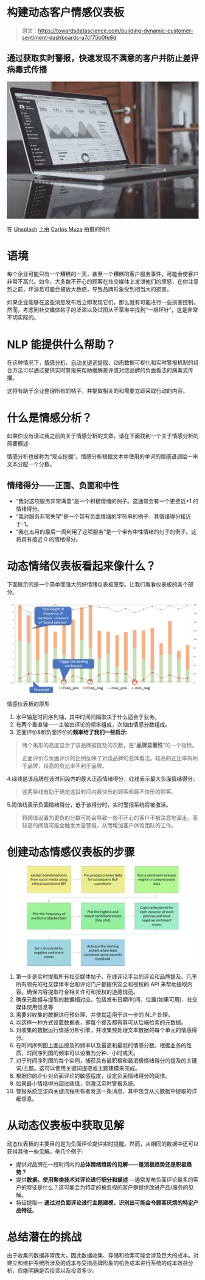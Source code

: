 # 构建动态客户情感仪表板

> 原文：<https://towardsdatascience.com/building-dynamic-customer-sentiment-dashboards-a7cf75b0fe8d>

## 通过获取实时警报，快速发现不满意的客户并防止差评病毒式传播

![](img/63ca39cf83d37e61fa6d60f4d73c3757.png)

在 [Unsplash](https://unsplash.com?utm_source=medium&utm_medium=referral) 上由 [Carlos Muza](https://unsplash.com/@kmuza?utm_source=medium&utm_medium=referral) 拍摄的照片

# 语境

每个企业可能只有一个糟糕的一天，甚至一个糟糕的客户服务事件，可能会使客户非常不高兴。如今，大多数不开心的顾客在社交媒体上发泄他们的愤怒，在你注意到之前，坏消息可能会被放大数倍，导致品牌形象受到相当大的损害。

如果企业能够在这些消息发布后立即发现它们，那么就有可能进行一些损害控制。然而，考虑到社交媒体帖子的泛滥以及试图从干草堆中找到“一根坏针”，这是非常不切实际的。

# NLP 能提供什么帮助？

在这种情况下，[情感分析](/the-goldmine-of-customer-reviews-quantifying-customer-experience-2da2beedf161)、[自动关键词提取](https://medium.com/analytics-vidhya/automated-keyword-extraction-from-articles-using-nlp-bfd864f41b34)、动态数据可视化和实时警报机制的组合方法可以通过提供实时警报来帮助缓解差评或对您品牌的负面看法的病毒式传播。

这将有助于企业整理所有的帖子，并提取相关的和需要立即采取行动的内容。

# 什么是情感分析？

如果你没有读过我之前的关于情感分析的文章，请在下面找到一个关于情感分析的简要概述:

情感分析也被称为“观点挖掘”。情感分析根据文本中使用的单词的情感语调给一串文本分配一个分数。

## 情绪得分——正面、负面和中性

*   “我对这项服务非常满意”是一个积极情绪的例子。这通常会有一个更接近+1 的情绪得分。
*   “我对服务非常失望”是一个带有负面情绪的字符串的例子，其情绪得分接近于-1。
*   “我在五月的最后一周利用了这项服务”是一个带有中性情绪的句子的例子。这将具有接近 0 的情绪得分。

# 动态情绪仪表板看起来像什么？

下面展示的是一个简单而强大的好情绪仪表板原型。让我们看看仪表板的各个部分。

![](img/9dc686a96a2e9d0cf4abc1d83592d7d0.png)

情感仪表板的原型

1.  水平轴是时间序列轴，其中时间间隔取决于什么适合于业务。
2.  有两个垂直轴——主轴由评论的频率组成，次轴由情感分数组成。
3.  正面评价&和负面评价的**频率给了我们一些启示:**

> 两个条形的高度显示了该品牌被提及的次数，是“**品牌显著性**”的一个指标。
> 
> 正面评价与负面评价的比例反映了对该品牌的总体看法。较高的正比率有利于品牌，较高的负比率不利于品牌。

4.绿线是该品牌在该时间段内的最大正面情绪得分，红线表示最大负面情绪得分。

> 这两条线有助于确定这段时间内最快乐的顾客和最不快乐的顾客。

5.阈值线表示负面情绪得分，低于该得分时，实时警报系统将被激活。

> 将阈值设置为更负的分数可能会导致一些不开心的客户不被注意地溜走，而较高的阈值可能会触发大量警报，从而增加客户体验团队的工作。

# 创建动态情感仪表板的步骤

![](img/d0e90cc21471e5fc196b91ae3ddb1045.png)

1.  第一步是实时提取所有社交媒体帖子、在线评论平台的评论和品牌提及。几乎所有领先的社交媒体平台和评论门户都提供安全和授权的 API 来帮助提取内容。确保内容提取符合相关许可和授权的道德规范。
2.  确保元数据与提取的数据相对应，包括发布日期/时间、位置(如果可用)、社交媒体使用信息等
3.  需要对收集的数据进行预处理，并使其适用于进一步的 NLP 处理。
4.  以这样一种方式设置数据表，即每个提及都有其可从后端检索的元数据。
5.  对收集的数据运行情感分析引擎，并收集预处理文本数据的每个单元的情感得分。
6.  在时间序列图上画出提及的频率以及最高和最低的情感分数。根据业务的性质，时间序列图的频率可以设置为分钟、小时或天。
7.  对于时间序列图的每个实例，捕获具有最积极和最消极情绪得分的提及的关键词/主题。这可以使用关键词提取或主题建模来完成。
8.  根据你的企业对负面评论的敏感程度，设定负面情绪得分的阈值。
9.  如果最小情绪得分超过阈值，则激活实时警报系统。
10.  警报系统应该向关键流程所有者发送一条消息，其中包含从元数据中提取的详细信息。

# 从动态仪表板中获取见解

动态仪表板的主要目的是为负面评论提供实时提醒。然而，从相同的数据中还可以获得其他一些见解。举几个例子:

*   提供对品牌在一段时间内的**总体情绪趋势的见解——是消极趋势还是积极趋势？**
*   提供**数据，使用聚类技术对评论进行细分和描述** —通常发布负面评论最多的客户的特征是什么？这可能会为特定的被忽视的客户群提供改进产品/服务的见解。
*   特征提取— **通过对负面评论进行主题建模，识别出可能会令顾客厌烦的特定产品特征**。

# 总结潜在的挑战

由于收集的数据非常庞大，因此数据收集、存储和检索可能会涉及巨大的成本。对建立和维护系统所涉及的成本与受损品牌形象的机会成本进行系统的成本效益分析，应能明确是否投资以及投资多少。